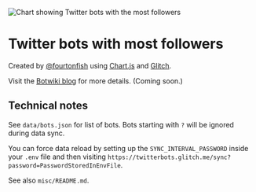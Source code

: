 ![Chart showing Twitter bots with the most followers](https://cdn.glitch.com/eafa115d-c307-4f55-8c74-1140bb1d0ef7%2Fchart-900px.png)

# Twitter bots with most followers

Created by [@fourtonfish](https://twitter.com/fourtonfish) using [Chart.js](https://www.chartjs.org/) and [Glitch](https://glitch.com/about/).

Visit the [Botwiki blog](https://botwiki.org/blog/most-popular-twitter-bots-most-followers/) for more details. (Coming soon.)


## Technical notes

See `data/bots.json` for list of bots. Bots starting with `?` will be ignored during data sync.

You can force data reload by setting up the `SYNC_INTERVAL_PASSWORD` inside your `.env` file and then visiting `https://twitterbots.glitch.me/sync?password=PasswordStoredInEnvFile`.

See also `misc/README.md`.